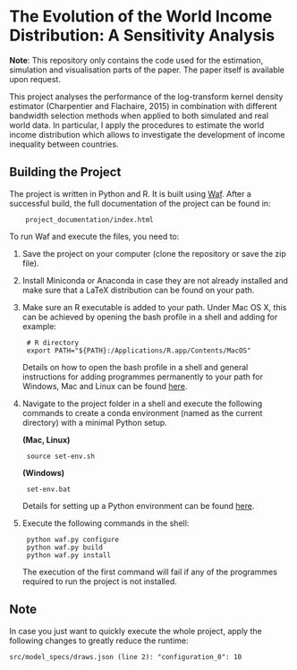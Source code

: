 # The Evolution of the World Income Distribution: A Sensitivity Analysis
**Note**: This repository only contains the code used for the estimation, simulation and visualisation parts of the paper. The paper itself is available upon request.

This project analyses the performance of the log-transform kernel density estimator (Charpentier and Flachaire, 2015) in combination with different bandwidth selection methods when applied to both simulated and real world data. In particular, I apply the procedures to estimate the world income distribution which allows to investigate the development of income inequality between countries.

Building the Project
--------------------

The project is written in Python and R. It is built using [Waf](https://code.google.com/p/waf/). After a successful build, the full documentation of the project can be found in:
				
		project_documentation/index.html 

To run Waf and execute the files, you need to:

1. Save the project on your computer (clone the repository or save the zip file).

2. Install Miniconda or Anaconda in case they are not already installed and make sure that a LaTeX distribution can be found on your path.

3. Make sure an R executable is added to your path. Under Mac OS X, this can be achieved by opening the bash profile in a shell and adding for example:

        # R directory
        export PATH="${PATH}:/Applications/R.app/Contents/MacOS"

    Details on how to open the bash profile in a shell and general instructions for adding programmes permanently to your path for Windows, Mac and Linux can be found [here](http://hmgaudecker.github.io/econ-python-environment/paths.html).

4. Navigate to the project folder in a shell and execute the following commands to create a conda environment (named as the current directory) with a minimal Python setup.

   **(Mac, Linux)**

        source set-env.sh

   **(Windows)**

        set-env.bat

     Details for setting up a Python environment can be found [here](http://hmgaudecker.github.io/econ-python-environment/).

5. Execute the following commands in the shell:

        python waf.py configure
        python waf.py build
        python waf.py install

    The execution of the first command will fail if any of the programmes required to run the project is not installed.

Note
----

In case you just want to quickly execute the whole project, apply the following changes to greatly reduce the runtime:
    
    src/model_specs/draws.json (line 2): "configuration_0": 10
